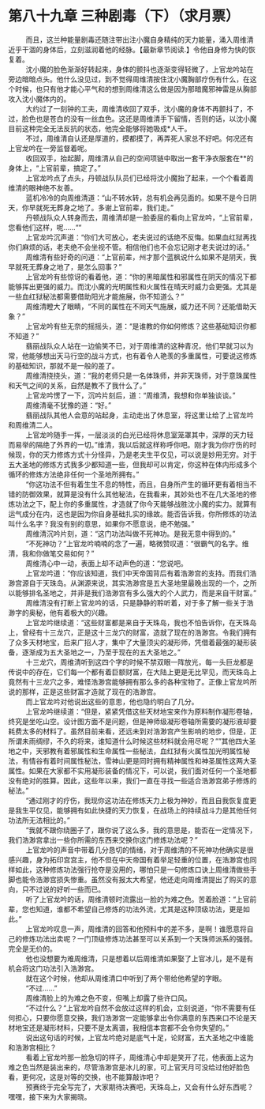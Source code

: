 <h1>第八十九章 三种剧毒（下）（求月票）</h1>
<div id="content">&nbsp&nbsp&nbsp&nbsp&nbsp&nbsp&nbsp&nbsp
 而且，这兰种能量剧毒还随注带出注小魔自身精纯的天力能量，涌入周维清近乎干涸的身体后，立刻滋润着他的经脉。【最新章节阅读.】令他自身修为快的恢复着。
 <br/>&nbsp&nbsp&nbsp&nbsp&nbsp&nbsp&nbsp&nbsp
 沈小魔的脸色渐渐好转起来，身体的颤抖也逐渐变得轻微了，上官龙吟站在旁边暗暗点头。他什么没见过，到不觉得周维清按住沈小魔胸部疗伤有什么，在这个时候，也只有他才能心平气和的想到周维清这么做是因为那暗魔邪神雷是从胸部攻入沈小魔体内的。
 <br/>&nbsp&nbsp&nbsp&nbsp&nbsp&nbsp&nbsp&nbsp
 大约过了一刻钟的工夫，周维清收回了双手，沈小魔的身体不再颤抖了，不过，脸色也是苍白的没有一丝血色。这还是周维清手下留情，否则的话，以沈小魔目前这种完全无法反抗的状态，他完全能够将她吸成*人干。
 <br/>&nbsp&nbsp&nbsp&nbsp&nbsp&nbsp&nbsp&nbsp
 不过，周维清自认还是厚道的，摸都摸了，再弄死人家总不好吧。何况还有上官龙吟在一旁监督着呢。
 <br/>&nbsp&nbsp&nbsp&nbsp&nbsp&nbsp&nbsp&nbsp
 收回双手，抬起脚，周维清从自己的空间项链中取出一套干净衣服套在**的身体上，“上官前辈，搞定了。”
 <br/>&nbsp&nbsp&nbsp&nbsp&nbsp&nbsp&nbsp&nbsp
 上官龙吟点了点头，丹顿战队队员们已经将沈小魔抬了起来，一个个看着周维清的眼神绝不友善。
 <br/>&nbsp&nbsp&nbsp&nbsp&nbsp&nbsp&nbsp&nbsp
 蓝机冷冷的向周维清道：“山不转水转，总有机会再见面的。如果不是今日阴天，你早就死无葬身之地了。多谢上官前辈，我们走。”
 <br/>&nbsp&nbsp&nbsp&nbsp&nbsp&nbsp&nbsp&nbsp
 丹顿战队众人转身而去，周维清却是一脸委屈的看向上官龙吟，“上官前辈，您看他们这样，呢……““
 <br/>&nbsp&nbsp&nbsp&nbsp&nbsp&nbsp&nbsp&nbsp
 上官龙吟沉声道：“你们大可放心，老夫说过的话绝不反悔。如果血红狱再找你们麻烦的话，老夫绝不会坐视不管。相信他们也不会忘记刚才老夫说过的话。”
 <br/>&nbsp&nbsp&nbsp&nbsp&nbsp&nbsp&nbsp&nbsp
 周维清有些好奇的问道：“上官前辈，州才那个蓝枫说什么如果不是阴天，我早就死无葬身之地了，是怎么回事？”
 <br/>&nbsp&nbsp&nbsp&nbsp&nbsp&nbsp&nbsp&nbsp
 上官龙吟有些惊讶的看着他，道：“你的黑暗属性和邪属性在阴天的情况下都能够挥出更强的威力。而沈小魔的光明属性和火属性在晴天时威力会更强。尤其是一些血红狱秘法都需要借助阳光才能施展，你不知道么？”
 <br/>&nbsp&nbsp&nbsp&nbsp&nbsp&nbsp&nbsp&nbsp
 周维清瞪大了眼睛，“不同的属性在不同天气施展，威力还不同？还能借助天象？”
 <br/>&nbsp&nbsp&nbsp&nbsp&nbsp&nbsp&nbsp&nbsp
 上官龙吟有些无奈的摇摇头，道：“是谁教的你如何修炼？这些基础知识你都不知道？”
 <br/>&nbsp&nbsp&nbsp&nbsp&nbsp&nbsp&nbsp&nbsp
 翡丽战队众人站在一边偷笑不已，对于周维清的这种青况，他们早就习以为常，他能够想出天马行空的战斗方式，也有着令人艳羡的多重属性，可要说这修炼的基础知识，那就不是一般的差了。
 <br/>&nbsp&nbsp&nbsp&nbsp&nbsp&nbsp&nbsp&nbsp
 周维清挠挠头，道：“我的老师只是一名体珠师，并非天珠师，对于意珠属性和天气之间的关系，自然是教不了我什么了。”
 <br/>&nbsp&nbsp&nbsp&nbsp&nbsp&nbsp&nbsp&nbsp
 上官龙吟愣了一下，沉吟片刻后，道：“周维清，我想和你单独谈谈。”
 <br/>&nbsp&nbsp&nbsp&nbsp&nbsp&nbsp&nbsp&nbsp
 周维清毫不犹豫的道：“好。”
 <br/>&nbsp&nbsp&nbsp&nbsp&nbsp&nbsp&nbsp&nbsp
 翡丽战队其他人会意的站起身，主动走出了休息室，将这里让给了上官龙吟和周维清二人。
 <br/>&nbsp&nbsp&nbsp&nbsp&nbsp&nbsp&nbsp&nbsp
 上官龙吟随手一挥，一层淡淡的白光已经将休息室笼罩其中，深厚的天力轻而易举的隔绝了外界的一切。”维清，我以后就这样称呼你吧。刚才我为你疗伤的时候现，你的天力修炼方式十分怪异，乃是老夫生平仅见，可以说是妙用无穷。对于五大圣地的修炼方式我多少都知道一些，但我却可以肯定，你这种在体内形成多个循环的修炼方法绝非任何一个圣地所拥有。”
 <br/>&nbsp&nbsp&nbsp&nbsp&nbsp&nbsp&nbsp&nbsp
 “你这功法不但有着生生不息的特性，而且，自身所产生的循环更有着相当不错的防御效果，就算是没有什么其他秘法，在我看来，其妙处也不在几大圣地的修炼功法之下，配上你的多重属性，才造就了你今天能够战胜沈小魔的实力。就算有运气成分在内，这也是因为你自身基础扎实的缘故。能否告诉我，你所修炼的功法叫什么名字？我没有别的意思，如果你不愿意说，绝不勉强。”
 <br/>&nbsp&nbsp&nbsp&nbsp&nbsp&nbsp&nbsp&nbsp
 周维清沉吟片刻，道：“这门功法叫做不死神功。是我无意中得到的。”
 <br/>&nbsp&nbsp&nbsp&nbsp&nbsp&nbsp&nbsp&nbsp
 “不死神功？“上官龙吟喃喃的念了一遍，略微赞叹道：“很霸气的名字。维清，我和你做笔交易如何？”
 <br/>&nbsp&nbsp&nbsp&nbsp&nbsp&nbsp&nbsp&nbsp
 周维清心中一动，表面上却不动声色的道：“您说吧。
 <br/>&nbsp&nbsp&nbsp&nbsp&nbsp&nbsp&nbsp&nbsp
 上官龙吟道：“你应该知道，我们中天帝国背后有着浩渺宫的支持。而我们浩渺宫源自于天珠岛。从渊源来说，其实浩渺宫是五大圣地里最晚出现的一个，之所以能够排名圣地之，并非是我们浩渺宫有多么强大的个人武力，而是来自干财富。”
 <br/>&nbsp&nbsp&nbsp&nbsp&nbsp&nbsp&nbsp&nbsp
 周维清没有打断上官龙吟的话，只是静静的聆听着，对于多了解一些关于浩渺字的奥秘，他有着极大的兴趣。
 <br/>&nbsp&nbsp&nbsp&nbsp&nbsp&nbsp&nbsp&nbsp
 上官龙吟继续道：“这些财富都是来自于天珠岛，我也不怕告诉你，在天珠岛上，曾经有十三龙穴，正是这十三龙穴的财富，造就了现在的浩渺宫。令我们拥有了众多天材地宝，后来广招人才，集中了大量顶尖的凝形师，凭借着最强的凝形装备，逐渐成为五大圣地之一，乃至于现在的五大圣地之。”
 <br/>&nbsp&nbsp&nbsp&nbsp&nbsp&nbsp&nbsp&nbsp
 十三龙穴，周维清听到这四个字的时候不禁双眼一阵放光，每一头巨龙都是传说中的存在，它们每一个都有着巨额财富，在大陆上更是无比罕见，而天珠岛上竟然有十三龙穴之多，难怪浩渺宫能够拥有那么多的各种宝物了。正像上官龙吟所说的那样，正是这些财富才造就了现在的浩渺宫。
 <br/>&nbsp&nbsp&nbsp&nbsp&nbsp&nbsp&nbsp&nbsp
 而上官龙吟对他说出这些的意思，他也隐约明白了几分。
 <br/>&nbsp&nbsp&nbsp&nbsp&nbsp&nbsp&nbsp&nbsp
 上官龙吟继续道：“但是，紧紧凭借这些天材地宝来作为原料制作凝形卷轴，终究是坐吃山空。设计图方面不是问题，但是神师级凝形卷轴所需要的凝形液却要耗费太多的材料了。虽然目前来看，还远未到对浩渺宫产生影响的地步，但是，正所谓未雨绸缪，不久的将来，谁知道什么时候这些材料就会用尽呢？””其他四大圣地之中，天邪教有着邪属性和生命属性一些秘法，血红狱有火属性加光明属性秘法，有情谷有着时间属性秘法，雪神山更是同时拥有精神属性和神圣属性这两大圣属性。如果在大家都不实用凝形装备的情况下，可以说，我们面对任何一个圣地都没有绝对的胜算。因此，这些年以来，我们一直在寻找一些适合浩渺宫弟子修炼的秘法。”
 <br/>&nbsp&nbsp&nbsp&nbsp&nbsp&nbsp&nbsp&nbsp
 “通过刚才的疗伤，我现你这功法在修炼天力上极为神妙，而且自我恢复度更是我生平仅见，能够拥有如此快捷的天力恢复，在战场上的持续战斗力是其他任何功法所无法相比的。”
 <br/>&nbsp&nbsp&nbsp&nbsp&nbsp&nbsp&nbsp&nbsp
 “我就不跟你绕圈子了，跟你说了这么多，我的意思是，能否在一定情况下，我们浩渺宫拿出一些你所需的东西来交换你这门修炼功法呢？”
 <br/>&nbsp&nbsp&nbsp&nbsp&nbsp&nbsp&nbsp&nbsp
 上官龙吟的声音中带着几分恳切的情绪，对于周维清的不死神功他确实是很感兴趣，身为拓印宫宫主，他不但在中天帝国有着举足轻重的位置，在浩渺宫也同样如此，这种修炼功法强行抢夺是没用的，哪怕只是一句修炼口诀上周维清做些手脚也能令浩渺宫损失惨重。虽然没有报太大希望，他还走向周维清提出了购买的意向，只不过说的好听一些而已。
 <br/>&nbsp&nbsp&nbsp&nbsp&nbsp&nbsp&nbsp&nbsp
 听了上官龙吟的话，周维清顿时流露出一脸的为难之色。苦着脸道：“上官前辈，您也知道，谁都不希望自己修炼的功法外流，尤其是这种顶级功法，更是如此。”
 <br/>&nbsp&nbsp&nbsp&nbsp&nbsp&nbsp&nbsp&nbsp
 上官龙吟叹息一声，周维清的回答和他预料中的差不多，是啊！谁愿意将自己的修炼功法出卖呢？一门顶级修炼功法甚至可以关系到一个天珠师派系的强弱。完全是无价的。
 <br/>&nbsp&nbsp&nbsp&nbsp&nbsp&nbsp&nbsp&nbsp
 他也没想要为难周维清，只是想着以后周维清如果娶了上官冰儿，是不是有机会将这门功法引入浩渺宫。
 <br/>&nbsp&nbsp&nbsp&nbsp&nbsp&nbsp&nbsp&nbsp
 就在这个时候，他却从周维清口中听到了两个带给他希望的字眼。
 <br/>&nbsp&nbsp&nbsp&nbsp&nbsp&nbsp&nbsp&nbsp
 “不过……”
 <br/>&nbsp&nbsp&nbsp&nbsp&nbsp&nbsp&nbsp&nbsp
 周维清脸上的为难之色不变，但嘴上却露了些许口风。
 <br/>&nbsp&nbsp&nbsp&nbsp&nbsp&nbsp&nbsp&nbsp
 “不过什么？“上官龙吟自然不会放过这样的机会，立刻说道，“你不需要有任何担心，只要你愿意交换，我们浩渺宫一定能够拿出令你满意的东西来口不论是天材地宝还是凝形材料，只要不是太离谱，我相信本宫都不会令你失望的。”
 <br/>&nbsp&nbsp&nbsp&nbsp&nbsp&nbsp&nbsp&nbsp
 说出这句话的时候，上官龙吟绝对是底气十足，论财富，五大圣地之中谁能和浩渺宫相比？
 <br/>&nbsp&nbsp&nbsp&nbsp&nbsp&nbsp&nbsp&nbsp
 看着上官龙吟那一脸急切的样子，周维清心中却是笑开了花，他表面上这为难之色当然是装出来的，尽管浩渺宫是冰儿的家，可上官天月可没给过他好脸色看，更何况，这是对等的交换，也不能算敲诈吧？
 <br/>&nbsp&nbsp&nbsp&nbsp&nbsp&nbsp&nbsp&nbsp
 预赛终于完全写完了，大家期待决赛吧，天珠岛上，又会有什么好东西呢？嘿嘿，接下来为大家揭晓。
 <br/>&nbsp&nbsp&nbsp&nbsp&nbsp&nbsp&nbsp&nbsp
 <br/>&nbsp&nbsp&nbsp&nbsp&nbsp&nbsp&nbsp&nbsp
</div>
